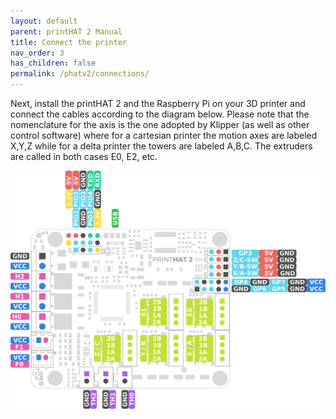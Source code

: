 ```yaml
---
layout: default
parent: printHAT 2 Manual
title: Connect the printer
nav_order: 3
has_children: false
permalink: /phatv2/connections/
---
```


Next, install the printHAT 2 and the Raspberry Pi on your 3D printer and connect the cables according to the diagram below. Please note that the nomenclature for the axis is the one adopted by Klipper (as well as other control software) where for a cartesian printer the motion axes are labeled X,Y,Z while for a delta printer the towers are labeled A,B,C. The extruders are called in both cases E0, E2, etc.

![phat2_pinout](../assets/img/phat2_pinout.png)
